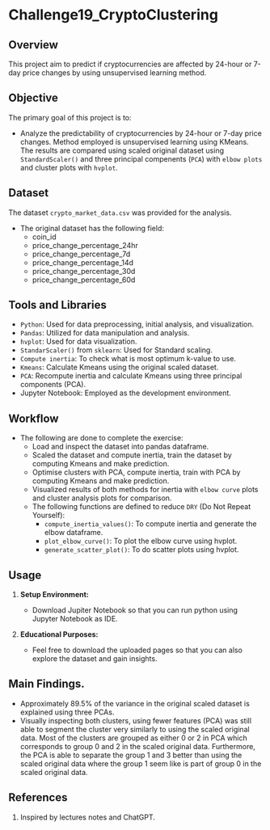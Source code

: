 # Challenge19_CryptoClustering

## Overview

This project aim to predict if cryptocurrencies  are affected by 24-hour or 7-day price changes by using unsupervised learning method.

## Objective

The primary goal of this project is to:
- Analyze the predictability of cryptocurrencies by 24-hour or 7-day price changes.  Method employed is unsupervised learning using KMeans.  The results are compared using scaled original dataset using `StandardScaler()` and three principal compenents (`PCA`) with `elbow plots` and cluster plots with `hvplot`.

## Dataset

The dataset `crypto_market_data.csv` was provided for the analysis.

- The original dataset has the following field:
	- coin_id
	- price_change_percentage_24hr
	- price_change_percentage_7d
	- price_change_percentage_14d
	- price_change_percentage_30d
	- price_change_percentage_60d

## Tools and Libraries
- `Python`: Used for data preprocessing, initial analysis, and visualization.
- `Pandas`: Utilized for data manipulation and analysis.
- `hvplot`: Used for data visualization.
- `StandarScaler()` from `sklearn`: Used for Standard scaling.
- `Compute inertia`: To check what is most optimum k-value to use.
- `Kmeans`: Calculate Kmeans using the original scaled dataset.
- `PCA`: Recompute inertia and calculate Kmeans using three principal components (PCA).
- Jupyter Notebook: Employed as the development environment.


## Workflow
- The following are done to complete the exercise:
	- Load and inspect the dataset into pandas dataframe.
	- Scaled the dataset and compute inertia, train the dataset by computing Kmeans and make prediction.
	- Optimise clusters with PCA, compute inertia, train with PCA by computing Kmeans and make prediction.
	- Visualized results of both methods for inertia with `elbow curve` plots and cluster analysis plots for comparison.
	- The following functions are defined to reduce `DRY` (Do Not Repeat Yourself):
        - `compute_inertia_values()`: To compute inertia and generate the elbow dataframe.
        - `plot_elbow_curve()`: To plot the elbow curve using hvplot.
        - `generate_scatter_plot()`: To do scatter plots using hvplot.
    

## Usage

1. **Setup Environment:**
   - Download Jupiter Notebook so that you can run python using Jupyter Notebook as IDE.

2. **Educational Purposes:**
   - Feel free to download the uploaded pages so that you can also explore the dataset and gain insights.

## Main Findings.
- Approximately 89.5% of the variance in the original scaled dataset is explained using three PCAs.
- Visually inspecting both clusters, using fewer features (PCA) was still able to segment the cluster very similarly to using the scaled original data. Most of the clusters are grouped as either 0 or 2 in PCA which corresponds to group 0 and 2 in the scaled original data. Furthermore, the PCA is able to separate the group 1 and 3 better than using the scaled original data where the group 1 seem like is part of group 0 in the scaled original data.


## References

1. Inspired by lectures notes and ChatGPT.
